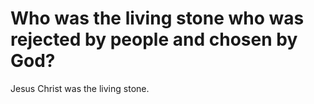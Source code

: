 # Who was the living stone who was rejected by people and chosen by God?

Jesus Christ was the living stone.
